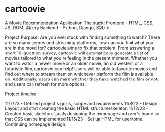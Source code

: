 # cartoovie
A Movie Recommendation Application
The stack:
Frontend - HTML, CSS, JS, DOM, jQuery
Backend - Python, Django, SQLite

Project Purpose:
Are you ever stuck with finding something to watch? There are so many genres and streaming platforms, how can you find what you are in the mood for?
cartoovie aims to fix that problem. From answering a short 10-question survey, cartoovie will automatically generate a list of movies tailored to what you're feeling in the present moment.
Whether you want to watch a newer movie or an older movie, an old western or a futuristic film, cartoovie can help!
Users will be able to favorite movies and find out where to stream them on whichever platform the film is available on. Additionally, users can mark whether they have watched the film or not, and 
users can refresh for more options.

Project timeline:

11/7/23 - Defined project's goals, scope and requirements
11/8/23 - Design Layout and start creating the basic HTML structure/skeleton
11/12/23 - Created basic skeleton. Lastly designing the homepage and user's home so that CSS can be implemented
11/15/23 - Set up HTML for userhome. Continuing homepage design.
